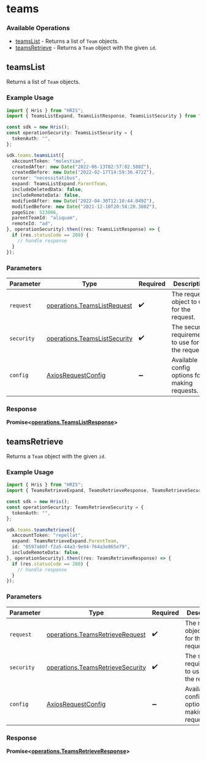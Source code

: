 # teams

### Available Operations

* [teamsList](#teamslist) - Returns a list of `Team` objects.
* [teamsRetrieve](#teamsretrieve) - Returns a `Team` object with the given `id`.

## teamsList

Returns a list of `Team` objects.

### Example Usage

```typescript
import { Hris } from "HRIS";
import { TeamsListExpand, TeamsListResponse, TeamsListSecurity } from "HRIS/dist/sdk/models/operations";

const sdk = new Hris();
const operationSecurity: TeamsListSecurity = {
  tokenAuth: "",
};

sdk.teams.teamsList({
  xAccountToken: "molestiae",
  createdAfter: new Date("2022-06-13T02:57:02.580Z"),
  createdBefore: new Date("2022-02-17T14:59:36.472Z"),
  cursor: "necessitatibus",
  expand: TeamsListExpand.ParentTeam,
  includeDeletedData: false,
  includeRemoteData: false,
  modifiedAfter: new Date("2022-04-30T12:10:44.049Z"),
  modifiedBefore: new Date("2021-12-10T20:58:20.380Z"),
  pageSize: 523006,
  parentTeamId: "aliquam",
  remoteId: "ad",
}, operationSecurity).then((res: TeamsListResponse) => {
  if (res.statusCode == 200) {
    // handle response
  }
});
```

### Parameters

| Parameter                                                                    | Type                                                                         | Required                                                                     | Description                                                                  |
| ---------------------------------------------------------------------------- | ---------------------------------------------------------------------------- | ---------------------------------------------------------------------------- | ---------------------------------------------------------------------------- |
| `request`                                                                    | [operations.TeamsListRequest](../../models/operations/teamslistrequest.md)   | :heavy_check_mark:                                                           | The request object to use for the request.                                   |
| `security`                                                                   | [operations.TeamsListSecurity](../../models/operations/teamslistsecurity.md) | :heavy_check_mark:                                                           | The security requirements to use for the request.                            |
| `config`                                                                     | [AxiosRequestConfig](https://axios-http.com/docs/req_config)                 | :heavy_minus_sign:                                                           | Available config options for making requests.                                |


### Response

**Promise<[operations.TeamsListResponse](../../models/operations/teamslistresponse.md)>**


## teamsRetrieve

Returns a `Team` object with the given `id`.

### Example Usage

```typescript
import { Hris } from "HRIS";
import { TeamsRetrieveExpand, TeamsRetrieveResponse, TeamsRetrieveSecurity } from "HRIS/dist/sdk/models/operations";

const sdk = new Hris();
const operationSecurity: TeamsRetrieveSecurity = {
  tokenAuth: "",
};

sdk.teams.teamsRetrieve({
  xAccountToken: "repellat",
  expand: TeamsRetrieveExpand.ParentTeam,
  id: "0597a60f-f2a5-44a3-9e94-764a3e865e79",
  includeRemoteData: false,
}, operationSecurity).then((res: TeamsRetrieveResponse) => {
  if (res.statusCode == 200) {
    // handle response
  }
});
```

### Parameters

| Parameter                                                                            | Type                                                                                 | Required                                                                             | Description                                                                          |
| ------------------------------------------------------------------------------------ | ------------------------------------------------------------------------------------ | ------------------------------------------------------------------------------------ | ------------------------------------------------------------------------------------ |
| `request`                                                                            | [operations.TeamsRetrieveRequest](../../models/operations/teamsretrieverequest.md)   | :heavy_check_mark:                                                                   | The request object to use for the request.                                           |
| `security`                                                                           | [operations.TeamsRetrieveSecurity](../../models/operations/teamsretrievesecurity.md) | :heavy_check_mark:                                                                   | The security requirements to use for the request.                                    |
| `config`                                                                             | [AxiosRequestConfig](https://axios-http.com/docs/req_config)                         | :heavy_minus_sign:                                                                   | Available config options for making requests.                                        |


### Response

**Promise<[operations.TeamsRetrieveResponse](../../models/operations/teamsretrieveresponse.md)>**

